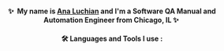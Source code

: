 <div align="center">
  
#### ✨&nbsp; My name is [Ana Luchian](https://www.linkedin.com/in/analuchian/) and I'm a Software QA Manual and Automation Engineer from Chicago, IL ✨&nbsp;  
  
[](https://media.giphy.com/media/7NS9RAepPQ0HJ85qJz/giphy-downsized-large.gif)  
#### :hammer_and_wrench: Languages and Tools I use :
